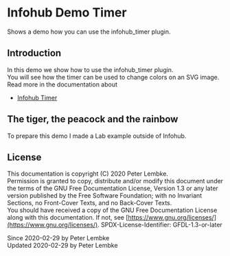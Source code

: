 # Infohub Demo Timer
Shows a demo how you can use the infohub_timer plugin.  

## Introduction
In this demo we show how to use the infohub_timer plugin.  
You will see how the timer can be used to change colors on an SVG image.  
Read more in the documentation about  

- [Infohub Timer](plugin,infohub_timer)

## The tiger, the peacock and the rainbow
To prepare this demo I made a Lab example outside of Infohub.

## License
This documentation is copyright (C) 2020 Peter Lembke.  
Permission is granted to copy, distribute and/or modify this document under the terms of the GNU Free Documentation License, Version 1.3 or any later version published by the Free Software Foundation; with no Invariant Sections, no Front-Cover Texts, and no Back-Cover Texts.  
You should have received a copy of the GNU Free Documentation License along with this documentation. If not, see [https://www.gnu.org/licenses/](https://www.gnu.org/licenses/).  SPDX-License-Identifier: GFDL-1.3-or-later  

Since 2020-02-29 by Peter Lembke  
Updated 2020-02-29 by Peter Lembke  
